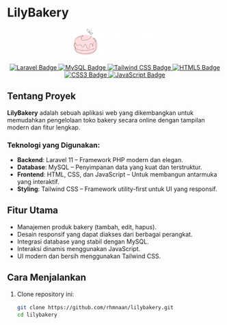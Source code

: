 # LilyBakery

<p align="center">
  <img src="public/images/logo.png" alt="LilyBakery Logo" width="200" style="animation: pulse 2s infinite;"/>
</p>

<p align="center">
  <a href="https://laravel.com" target="_blank">
    <img src="https://img.shields.io/badge/Laravel-11-red?logo=laravel&logoColor=white" alt="Laravel Badge" />
  </a>
  <a href="https://www.mysql.com/" target="_blank">
    <img src="https://img.shields.io/badge/MySQL-005C84?logo=mysql&logoColor=white" alt="MySQL Badge" />
  </a>
  <a href="https://tailwindcss.com/" target="_blank">
    <img src="https://img.shields.io/badge/Tailwind_CSS-06B6D4?logo=tailwindcss&logoColor=white" alt="Tailwind CSS Badge" />
  </a>
  <a href="https://developer.mozilla.org/en-US/docs/Web/HTML" target="_blank">
    <img src="https://img.shields.io/badge/HTML5-E34F26?logo=html5&logoColor=white" alt="HTML5 Badge" />
  </a>
  <a href="https://developer.mozilla.org/en-US/docs/Web/CSS" target="_blank">
    <img src="https://img.shields.io/badge/CSS3-1572B6?logo=css3&logoColor=white" alt="CSS3 Badge" />
  </a>
  <a href="https://developer.mozilla.org/en-US/docs/Web/JavaScript" target="_blank">
    <img src="https://img.shields.io/badge/JavaScript-F7DF1E?logo=javascript&logoColor=black" alt="JavaScript Badge" />
  </a>
</p>

## Tentang Proyek

**LilyBakery** adalah sebuah aplikasi web yang dikembangkan untuk memudahkan pengelolaan toko bakery secara online dengan tampilan modern dan fitur lengkap.

### Teknologi yang Digunakan:

- **Backend**: Laravel 11 – Framework PHP modern dan elegan.
- **Database**: MySQL – Penyimpanan data yang kuat dan terstruktur.
- **Frontend**: HTML, CSS, dan JavaScript – Untuk membangun antarmuka yang interaktif.
- **Styling**: Tailwind CSS – Framework utility-first untuk UI yang responsif.

## Fitur Utama

- Manajemen produk bakery (tambah, edit, hapus).
- Desain responsif yang dapat diakses dari berbagai perangkat.
- Integrasi database yang stabil dengan MySQL.
- Interaksi dinamis menggunakan JavaScript.
- UI modern dan bersih menggunakan Tailwind CSS.

## Cara Menjalankan

1. Clone repository ini:
   ```bash
   git clone https://github.com/rhmnaan/lilybakery.git
   cd lilybakery
